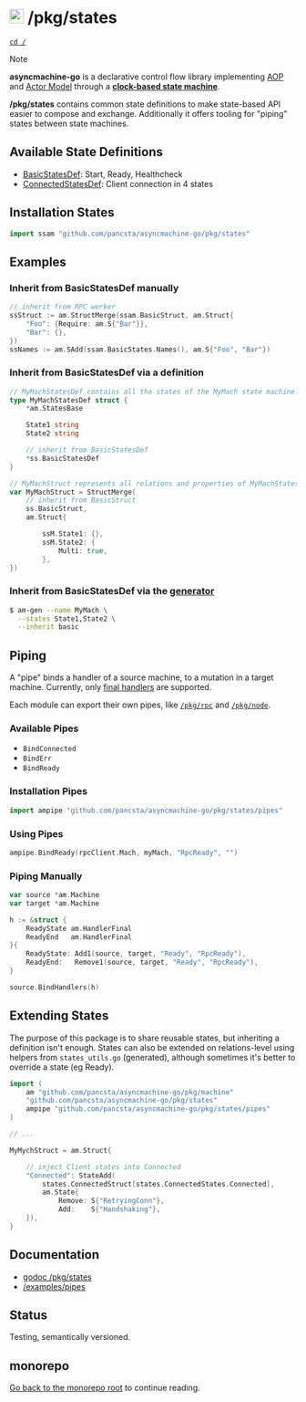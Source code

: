 # <img src="https://pancsta.github.io/assets/asyncmachine-go/logo.png" height="25"/> /pkg/states

[`cd /`](/README.md)

> [!NOTE]
> **asyncmachine-go** is a declarative control flow library implementing [AOP](https://en.wikipedia.org/wiki/Aspect-oriented_programming)
> and [Actor Model](https://en.wikipedia.org/wiki/Actor_model) through a **[clock-based state machine](/pkg/machine/README.md)**.

**/pkg/states** contains common state definitions to make state-based API easier to compose and exchange. Additionally it
offers tooling for "piping" states between state machines.

## Available State Definitions

- [BasicStatesDef](/pkg/states/ss_basic.go): Start, Ready, Healthcheck
- [ConnectedStatesDef](/pkg/states/ss_connected.go): Client connection in 4 states

## Installation States

```go
import ssam "github.com/pancsta/asyncmachine-go/pkg/states"
```

## Examples

### Inherit from BasicStatesDef manually

```go
// inherit from RPC worker
ssStruct := am.StructMerge(ssam.BasicStruct, am.Struct{
    "Foo": {Require: am.S{"Bar"}},
    "Bar": {},
})
ssNames := am.SAdd(ssam.BasicStates.Names(), am.S{"Foo", "Bar"})
```

### Inherit from BasicStatesDef via a definition

```go
// MyMachStatesDef contains all the states of the MyMach state machine.
type MyMachStatesDef struct {
    *am.StatesBase

    State1 string
    State2 string

    // inherit from BasicStatesDef
    *ss.BasicStatesDef
}

// MyMachStruct represents all relations and properties of MyMachStates.
var MyMachStruct = StructMerge(
    // inherit from BasicStruct
    ss.BasicStruct,
    am.Struct{

        ssM.State1: {},
        ssM.State2: {
            Multi: true,
        },
})
```

### Inherit from BasicStatesDef via the [generator](/tools/cmd/am-gen/README.md)

```bash
$ am-gen --name MyMach \
  --states State1,State2 \
  --inherit basic
```

## Piping

A "pipe" binds a handler of a source machine, to a mutation in a target machine. Currently, only [final handlers](/docs/manual.md#final-handlers)
are supported.

Each module can export their own pipes, like [`/pkg/rpc`](/pkg/rpc) and [`/pkg/node`](/pkg/node).

### Available Pipes

- `BindConnected`
- `BindErr`
- `BindReady`

### Installation Pipes

```go
import ampipe "github.com/pancsta/asyncmachine-go/pkg/states/pipes"
```

### Using Pipes

```go
ampipe.BindReady(rpcClient.Mach, myMach, "RpcReady", "")
```

### Piping Manually

```go
var source *am.Machine
var target *am.Machine

h := &struct {
    ReadyState am.HandlerFinal
    ReadyEnd   am.HandlerFinal
}{
    ReadyState: Add1(source, target, "Ready", "RpcReady"),
    ReadyEnd:   Remove1(source, target, "Ready", "RpcReady"),
}

source.BindHandlers(h)
```

## Extending States

The purpose of this package is to share reusable states, but inheriting a definition isn't enough. States can also be
extended on relations-level using helpers from `states_utils.go` (generated), although sometimes it's better to override
a state (eg Ready).

```go
import (
    am "github.com/pancsta/asyncmachine-go/pkg/machine"
    "github.com/pancsta/asyncmachine-go/pkg/states"
    ampipe "github.com/pancsta/asyncmachine-go/pkg/states/pipes"
)

// ...

MyMychStruct = am.Struct{

    // inject Client states into Connected
    "Connected": StateAdd(
        states.ConnectedStruct[states.ConnectedStates.Connected],
        am.State{
            Remove: S{"RetryingConn"},
            Add:    S{"Handshaking"},
    }),
}
```

## Documentation

- [godoc /pkg/states](https://pkg.go.dev/github.com/pancsta/asyncmachine-go/pkg/states)
- [/examples/pipes](/examples/pipes/example_pipes.go)

## Status

Testing, semantically versioned.

## monorepo

[Go back to the monorepo root](/README.md) to continue reading.
